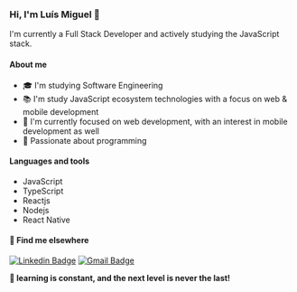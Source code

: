 ### Hi, I'm Luís Miguel 👋

I'm currently a Full Stack Developer and actively studying the JavaScript stack.

#### About me
- 🎓 I'm studying Software Engineering
- 📚 I'm study JavaScript ecosystem technologies with a focus on web & mobile development
- 💼 I'm currently focused on web development, with an interest in mobile development as well
- 💙 Passionate about programming

#### Languages and tools
- JavaScript
- TypeScript
- Reactjs
- Nodejs
- React Native

#### 💬 Find me elsewhere

[![Linkedin Badge](https://img.shields.io/badge/-Luís%20Miguel-blue?style=flat-square&logo=Linkedin&logoColor=white&link=https://www.linkedin.com/in/lu%C3%ADs-miguel-dutra-alves-32039a240/)](https://www.linkedin.com/in/lu%C3%ADs-miguel-dutra-alves-32039a240/) 
[![Gmail Badge](https://img.shields.io/badge/-luismigueldutraalves@gmail.com-c14438?style=flat-square&logo=Gmail&logoColor=white&link=mailto:luismigueldutraalves@gmail.com)](mailto:luismigueldutraalves@gmail.com)

**🚀 learning is constant, and the next level is never the last!**
